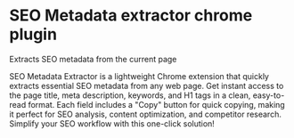 # SEO Metadata extractor chrome plugin

Extracts SEO metadata from the current page

SEO Metadata Extractor is a lightweight Chrome extension that quickly extracts essential SEO metadata from any web page. Get instant access to the page title, meta description, keywords, and H1 tags in a clean, easy-to-read format. Each field includes a "Copy" button for quick copying, making it perfect for SEO analysis, content optimization, and competitor research. Simplify your SEO workflow with this one-click solution!
